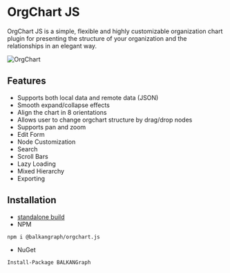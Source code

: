 # OrgChart JS
OrgChart JS is a simple, flexible and highly customizable organization chart plugin for presenting the structure of your organization and the relationships in an elegant way.

![OrgChart](https://balkangraph.com/content/img/screenshot-orgchart-js-2.png)


## Features
- Supports both local data and remote data (JSON)
- Smooth expand/collapse effects
- Align the chart in 8 orientations
- Allows user to change orgchart structure by drag/drop nodes
- Supports pan and zoom
- Edit Form
- Node Customization
- Search
- Scroll Bars
- Lazy Loading
- Mixed Hierarchy
- Exporting

## Installation
- [standalone build](https://balkangraph.com/OrgChartJS/Docs/GettingStarted)
- NPM
```
npm i @balkangraph/orgchart.js
```
- NuGet
```
Install-Package BALKANGraph 
```

